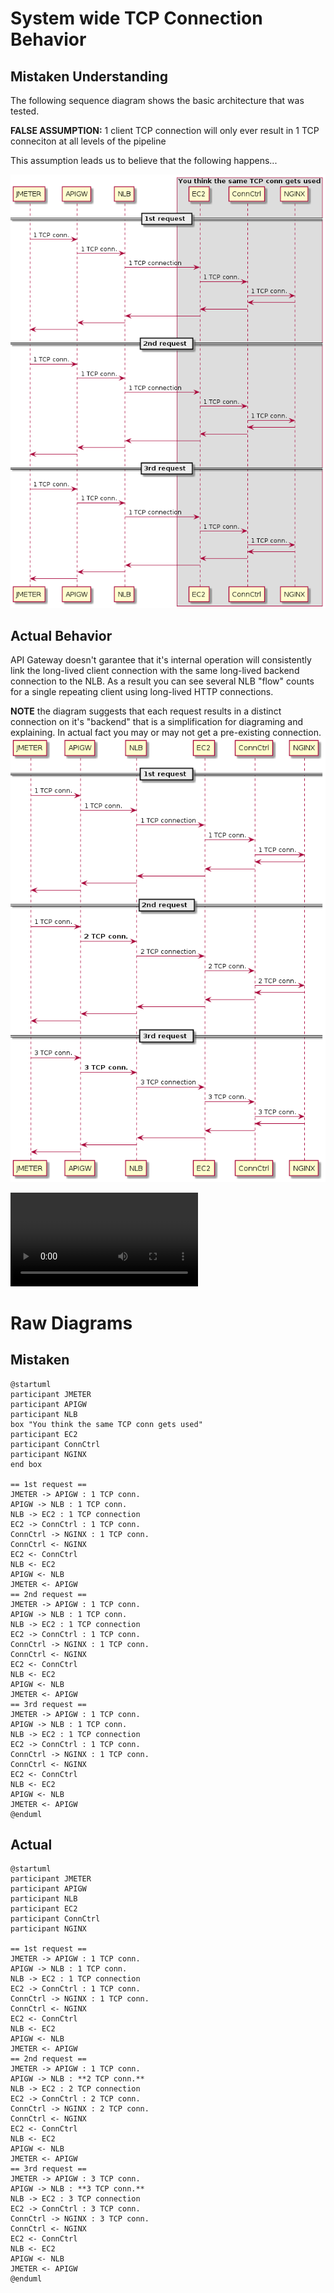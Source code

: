 # System wide TCP Connection Behavior

## Mistaken Understanding
The following sequence diagram shows the basic architecture that was tested. 

__FALSE ASSUMPTION:__ 1 client TCP connection will only ever result in 1 TCP conneciton at all levels of the pipeline

This assumption leads us to believe that the following happens...

![Mistaken Connection Behavior](./mistaken.png)


## Actual Behavior

API Gateway doesn't garantee that it's internal operation will consistently link the long-lived client connection with the same long-lived backend connection to the NLB. As a result you can see several NLB "flow" counts for a single repeating client using long-lived HTTP connections.

__NOTE__ the diagram suggests that each request results in a distinct connection on it's "backend" that is a simplification for diagraming and explaining. In actual fact you may or may not get a pre-existing connection. 
![Actual Connection Behavior](./actual.png)

![Video Of Connection Behavior](./connection-behavior.mp4)



# Raw Diagrams

## Mistaken
```
@startuml
participant JMETER
participant APIGW
participant NLB
box "You think the same TCP conn gets used"
participant EC2
participant ConnCtrl
participant NGINX
end box

== 1st request ==
JMETER -> APIGW : 1 TCP conn.
APIGW -> NLB : 1 TCP conn.
NLB -> EC2 : 1 TCP connection
EC2 -> ConnCtrl : 1 TCP conn.
ConnCtrl -> NGINX : 1 TCP conn.
ConnCtrl <- NGINX
EC2 <- ConnCtrl
NLB <- EC2
APIGW <- NLB
JMETER <- APIGW
== 2nd request ==
JMETER -> APIGW : 1 TCP conn.
APIGW -> NLB : 1 TCP conn.
NLB -> EC2 : 1 TCP connection
EC2 -> ConnCtrl : 1 TCP conn.
ConnCtrl -> NGINX : 1 TCP conn.
ConnCtrl <- NGINX
EC2 <- ConnCtrl
NLB <- EC2
APIGW <- NLB
JMETER <- APIGW
== 3rd request ==
JMETER -> APIGW : 1 TCP conn.
APIGW -> NLB : 1 TCP conn.
NLB -> EC2 : 1 TCP connection
EC2 -> ConnCtrl : 1 TCP conn.
ConnCtrl -> NGINX : 1 TCP conn.
ConnCtrl <- NGINX
EC2 <- ConnCtrl
NLB <- EC2
APIGW <- NLB
JMETER <- APIGW
@enduml
```

## Actual
```
@startuml
participant JMETER
participant APIGW
participant NLB
participant EC2
participant ConnCtrl
participant NGINX

== 1st request ==
JMETER -> APIGW : 1 TCP conn.
APIGW -> NLB : 1 TCP conn.
NLB -> EC2 : 1 TCP connection
EC2 -> ConnCtrl : 1 TCP conn.
ConnCtrl -> NGINX : 1 TCP conn.
ConnCtrl <- NGINX
EC2 <- ConnCtrl
NLB <- EC2
APIGW <- NLB
JMETER <- APIGW
== 2nd request ==
JMETER -> APIGW : 1 TCP conn.
APIGW -> NLB : **2 TCP conn.**
NLB -> EC2 : 2 TCP connection
EC2 -> ConnCtrl : 2 TCP conn.
ConnCtrl -> NGINX : 2 TCP conn.
ConnCtrl <- NGINX
EC2 <- ConnCtrl
NLB <- EC2
APIGW <- NLB
JMETER <- APIGW
== 3rd request ==
JMETER -> APIGW : 3 TCP conn.
APIGW -> NLB : **3 TCP conn.**
NLB -> EC2 : 3 TCP connection
EC2 -> ConnCtrl : 3 TCP conn.
ConnCtrl -> NGINX : 3 TCP conn.
ConnCtrl <- NGINX
EC2 <- ConnCtrl
NLB <- EC2
APIGW <- NLB
JMETER <- APIGW
@enduml
```
